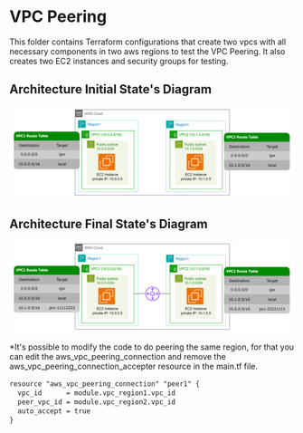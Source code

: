 # VPC Peering 
This folder contains Terraform configurations that create two vpcs with all necessary components in two aws regions to test the VPC Peering.
It also creates two EC2 instances and security groups for testing.

## Architecture Initial State's Diagram
![Architecture Initial State's Diagram](vpc_peering_initial_state.png)

## Architecture Final State's Diagram
![Architecture Final State's Diagram](vpc_peering_final_state.png)


*It's possible to modify the code to do peering the same region, for that you can  edit the aws_vpc_peering_connection and remove the aws_vpc_peering_connection_accepter resource in the main.tf file.

```hcl
resource "aws_vpc_peering_connection" "peer1" {
  vpc_id      = module.vpc_region1.vpc_id
  peer_vpc_id = module.vpc_region2.vpc_id
  auto_accept = true
}
```


